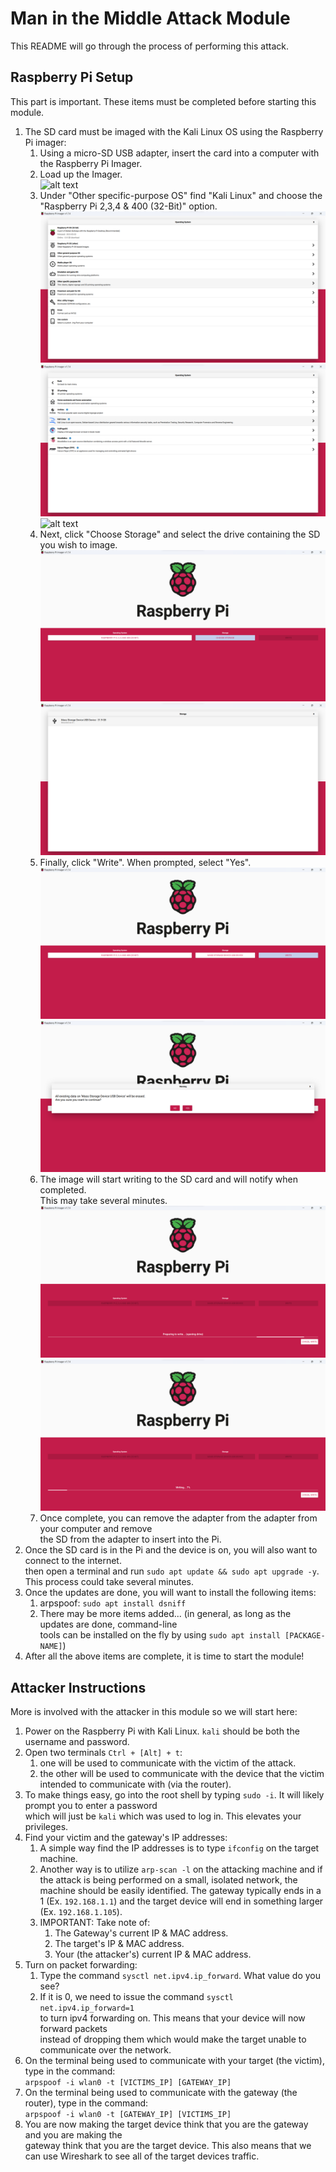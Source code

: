 # Man in the Middle Attack Module

This README will go through the process of performing this attack.

## Raspberry Pi Setup

This part is important. These items must be completed before starting this module.  

1. The SD card must be imaged with the Kali Linux OS using the Raspberry Pi imager:
    1. Using a micro-SD USB adapter, insert the card into a computer with the Raspberry Pi Imager.
    2. Load up the Imager.  
    ![alt text](https://github.com/nagallegos/WTAMU_Wagner_Modules/Images/RPi_imager1.png)
    3. Under "Other specific-purpose OS" find "Kali Linux" and choose the  
    "Raspberry Pi 2,3,4 & 400 (32-Bit)" option.  
    ![alt text](./Images/RPi_imager2.png)
    ![alt text](./Images/RPi_imager3.png)
    ![alt text](https://github.com/nagallegos/WTAMU_Wagner_Modules/Images/RPi_imager4.png)
    4. Next, click "Choose Storage" and select the drive containing the SD you wish to image.  
    ![alt text](./Images/RPi_imager5.png)
    ![alt text](./Images/RPi_imager6.png)
    5. Finally, click "Write". When prompted, select "Yes".
    ![alt text](./Images/RPi_imager7.png)
    ![alt text](./Images/RPi_imager8.png)
    6. The image will start writing to the SD card and will notify when completed.  
    This may take several minutes.  
    ![alt text](./Images/RPi_imager9.png)
    ![alt text](./Images/RPi_imager10.png)
    7. Once complete, you can remove the adapter from the adapter from your computer and remove  
    the SD from the adapter to insert into the Pi.
2. Once the SD card is in the Pi and the device is on, you will also want to connect to the internet.  
then open a terminal and run `sudo apt update && sudo apt upgrade -y`.  
This process could take several minutes.
3. Once the updates are done, you will want to install the following items:
    1. arpspoof: `sudo apt install dsniff`
    2. There may be more items added... (in general, as long as the updates are done, command-line  
    tools can be installed on the fly by using `sudo apt install [PACKAGE-NAME]`)
4. After all the above items are complete, it is time to start the module!

## Attacker Instructions

More is involved with the attacker in this module so we will start here:

1. Power on the Raspberry Pi with Kali Linux. `kali` should be both the username and password.
2. Open two terminals `Ctrl + [Alt] + t`:
    1. one will be used to communicate with the victim of the attack.
    2. the other will be used to communicate with the device that the victim intended to communicate with (via the router).
3. To make things easy, go into the root shell by typing `sudo -i`. It will likely prompt you to enter a password  
which will just be `kali` which was used to log in. This elevates your privileges.
4. Find your victim and the gateway's IP addresses:
    1. A simple way find the IP addresses is to type `ifconfig` on the target machine.
    2. Another way is to utilize `arp-scan -l` on the attacking machine and if the attack
    is being performed on a small, isolated network, the machine should be easily identified.
    The gateway typically ends in a 1 (Ex. `192.168.1.1`) and the target device will end
    in something larger (Ex. `192.168.1.105`).
    3. IMPORTANT: Take note of:
        1. The Gateway's current IP & MAC address.
        2. The target's IP & MAC address.
        3. Your (the attacker's) current IP & MAC address.
5. Turn on packet forwarding:
    1. Type the command `sysctl net.ipv4.ip_forward`. What value do you see?
    2. If it is 0, we need to issue the command `sysctl net.ipv4.ip_forward=1`  
    to turn ipv4 forwarding on. This means that your device will now forward packets  
    instead of dropping them which would make the target unable to communicate over the network.
6. On the terminal being used to communicate with your target (the victim), type in the command:  
`arpspoof -i wlan0 -t [VICTIMS_IP] [GATEWAY_IP]`
7. On the terminal being used to communicate with the gateway (the router), type in the command:  
`arpspoof -i wlan0 -t [GATEWAY_IP] [VICTIMS_IP]`
8. You are now making the target device think that you are the gateway and you are making the  
gateway think that you are the target device. This also means that we can use Wireshark to see
all of the target devices traffic.

